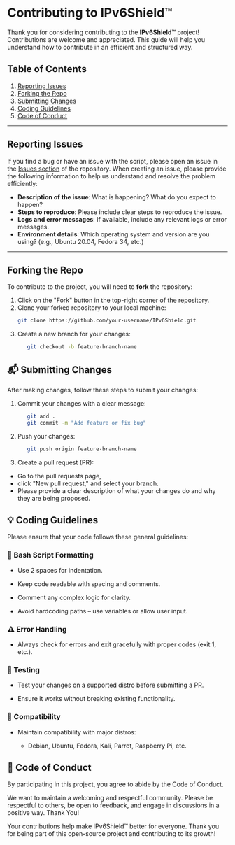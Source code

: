 # Contributing to IPv6Shield™

Thank you for considering contributing to the **IPv6Shield™** project! Contributions are welcome and appreciated. This guide will help you understand how to contribute in an efficient and structured way.

## Table of Contents
1. [Reporting Issues](#reporting-issues)
2. [Forking the Repo](#forking-the-repo)
3. [Submitting Changes](#submitting-changes)
4. [Coding Guidelines](#coding-guidelines)
5. [Code of Conduct](#code-of-conduct)

---

## Reporting Issues

If you find a bug or have an issue with the script, please open an issue in the [Issues section](https://github.com/DouglasFreshHabian/IPv6Shield/issues) of the repository. When creating an issue, please provide the following information to help us understand and resolve the problem efficiently:

- **Description of the issue**: What is happening? What do you expect to happen?
- **Steps to reproduce**: Please include clear steps to reproduce the issue.
- **Logs and error messages**: If available, include any relevant logs or error messages.
- **Environment details**: Which operating system and version are you using? (e.g., Ubuntu 20.04, Fedora 34, etc.)

---

## Forking the Repo

To contribute to the project, you will need to **fork** the repository:

1. Click on the "Fork" button in the top-right corner of the repository.
2. Clone your forked repository to your local machine:
   ```bash
   git clone https://github.com/your-username/IPv6Shield.git
2. Create a new branch for your changes:
   ```bash
      git checkout -b feature-branch-name
   ```

## 📬 Submitting Changes
After making changes, follow these steps to submit your changes:

1. Commit your changes with a clear message:

   ```bash
      git add .
      git commit -m "Add feature or fix bug"
   ```
2. Push your changes:
   ```bash
      git push origin feature-branch-name
   ```
    
3. Create a pull request (PR): 

* Go to the pull requests page, 
* click "New pull request," and select your branch. 
* Please provide a clear description of what your changes do and why they are being proposed.

## 💡 Coding Guidelines
Please ensure that your code follows these general guidelines:

### 🧼 Bash Script Formatting

* Use 2 spaces for indentation.

* Keep code readable with spacing and comments.

* Comment any complex logic for clarity.

* Avoid hardcoding paths – use variables or allow user input.

### ⚠️  Error Handling

* Always check for errors and exit gracefully with proper codes (exit 1, etc.).

### 🧪 Testing

* Test your changes on a supported distro before submitting a PR.

* Ensure it works without breaking existing functionality.

### 🐧 Compatibility

* Maintain compatibility with major distros:

  * Debian, Ubuntu, Fedora, Kali, Parrot, Raspberry Pi, etc.

## 🤝 Code of Conduct

By participating in this project, you agree to abide by the Code of Conduct.

We want to maintain a welcoming and respectful community. Please be respectful to others, be open to feedback, and engage in discussions in a positive way.
Thank You!

Your contributions help make IPv6Shield™ better for everyone. Thank you for being part of this open-source project and contributing to its growth!
